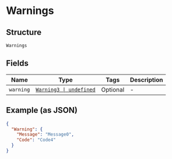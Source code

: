 
# Warnings

## Structure

`Warnings`

## Fields

| Name | Type | Tags | Description |
|  --- | --- | --- | --- |
| `warning` | [`Warning3 \| undefined`](../../doc/models/warning-3.md) | Optional | - |

## Example (as JSON)

```json
{
  "Warning": {
    "Message": "Message0",
    "Code": "Code4"
  }
}
```

